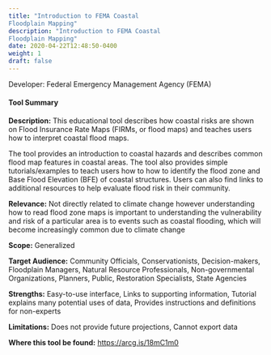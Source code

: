 ```yaml
---
title: "Introduction to FEMA Coastal 
Floodplain Mapping"
description: "Introduction to FEMA Coastal 
Floodplain Mapping"
date: 2020-04-22T12:48:50-0400
weight: 1
draft: false
---
```

Developer: Federal Emergency Management 
Agency (FEMA)

#### Tool Summary
**Description:** This educational tool describes how coastal risks are shown on Flood Insurance Rate Maps (FIRMs, or flood maps) and teaches users how to interpret coastal flood maps. 

The tool provides an introduction to coastal hazards and describes common flood map features in coastal areas. The tool also provides simple tutorials/examples to teach users how to how to identify the flood zone and Base Flood Elevation (BFE) of coastal structures. Users can also find links to additional resources to help evaluate flood risk in their community.

**Relevance:** Not directly related to climate change however understanding how to read flood zone maps is important to understanding the vulnerability and risk of a particular area is to events such as coastal flooding, which will become increasingly common due to climate change

**Scope:** Generalized

**Target Audience:** Community Officials, Conservationists, Decision-makers, Floodplain Managers, Natural Resource Professionals, Non-governmental Organizations, Planners, Public, Restoration Specialists, State Agencies

**Strengths:** Easy-to-use interface, Links to supporting information, Tutorial explains many potential uses of data, Provides instructions and definitions for non-experts

**Limitations:** Does not provide future projections, Cannot export data

**Where this tool be found:** https://arcg.is/18mC1m0
